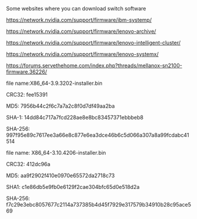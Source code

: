 
Some websites where you can download switch software


https://network.nvidia.com/support/firmware/ibm-systemp/

https://network.nvidia.com/support/firmware/lenovo-archive/

https://network.nvidia.com/support/firmware/lenovo-intelligent-cluster/

https://network.nvidia.com/support/firmware/lenovo-systemx/

https://forums.servethehome.com/index.php?threads/mellanox-sn2100-firmware.36226/



file name:X86_64-3.9.3202-installer.bin

CRC32: fee15391

MD5: 7956b44c2f6c7a7a2c8f0d7df49aa2ba

SHA-1: 14dd84c717a7fcd228ae8e8bc83457371ebbbeb8

SHA-256: 997f95e89c7617ee3a66e8c877e6ea3dce46b6c5d066a307a8a99fcdabc41514



file name: X86_64-3.10.4206-installer.bin

CRC32: 412dc96a

MD5: aa9f2902f410e0970e65572da2718c73

SHA1: c1e86db5e9fb0e6129f2cae304bfc65d0e518d2a

SHA-256: f7c29e3ebc8057677c2114a737385b4d45f7929e317579b34910b28c95ace569
